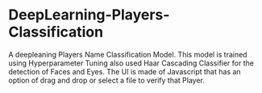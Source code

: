 # DeepLearning-Players-Classification
A deepleaning Players Name Classification Model. This model is trained using Hyperparameter Tuning also used Haar Cascading Classifier for the detection of Faces and Eyes. The UI is made of Javascript that has an option of drag and drop or select a file to verify that Player.
